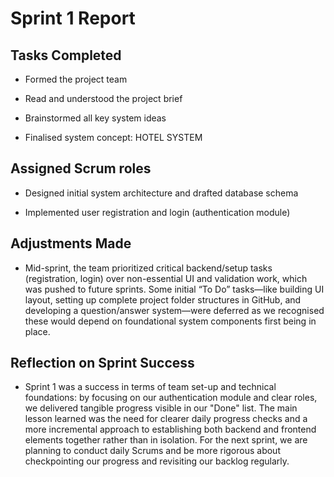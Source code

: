 # Sprint 1 Report

## Tasks Completed
- Formed the project team

- Read and understood the project brief

- Brainstormed all key system ideas

- Finalised system concept: HOTEL SYSTEM

## Assigned Scrum roles

- Designed initial system architecture and drafted database schema

- Implemented user registration and login (authentication module)

## Adjustments Made
- Mid-sprint, the team prioritized critical backend/setup tasks (registration, login) over non-essential UI and validation work, which was pushed to future sprints. Some initial “To Do” tasks—like building UI layout, setting up complete project folder structures in GitHub, and developing a question/answer system—were deferred as we recognised these would depend on foundational system components first being in place.

## Reflection on Sprint Success
- Sprint 1 was a success in terms of team set-up and technical foundations: by focusing on our authentication module and clear roles, we delivered tangible progress visible in our "Done" list. The main lesson learned was the need for clearer daily progress checks and a more incremental approach to establishing both backend and frontend elements together rather than in isolation. For the next sprint, we are planning to conduct daily Scrums and be more rigorous about checkpointing our progress and revisiting our backlog regularly.

